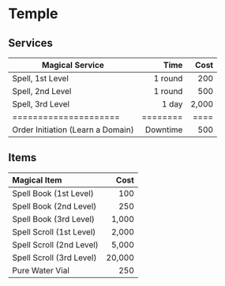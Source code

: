 # Temple

## Services

| Magical Service                   |     Time |  Cost |
| --------------------------------- | -------: | ----: |
| Spell, 1st Level                  |  1 round |   200 |
| Spell, 2nd Level                  |  1 round |   500 |
| Spell, 3rd Level                  |    1 day | 2,000 |
| =====================             | ======== |  ==== |
| Order Initiation (Learn a Domain) | Downtime |   500 |

## Items

| Magical Item             |   Cost |
| :----------------------- | -----: |
| Spell Book (1st Level)   |    100 |
| Spell Book (2nd Level)   |    250 |
| Spell Book (3rd Level)   |  1,000 |
| Spell Scroll (1st Level) |  2,000 |
| Spell Scroll (2nd Level) |  5,000 |
| Spell Scroll (3rd Level) | 20,000 |
| Pure Water Vial          |    250 |